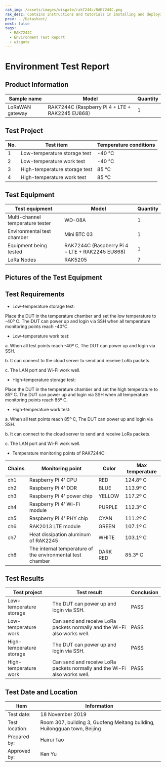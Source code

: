 ```yaml
---
rak_img: /assets/images/wisgate/rak7244c/RAK7244C.png
rak_desc: Contains instructions and tutorials in installing and deploying your RAK7244C. Instructions are written in a detailed and step-by-step manner for an easier experience in setting up your LoRaWAN Gateway.
prev: ../Datasheet/
next: false
tags:
  - RAK7244C
  - Environment Test Report
  - wisgate
---
```


# Environment Test Report

## Product Information

| Sample name     | Model                                           | Quantity |
| --------------- | ----------------------------------------------- | -------- |
| LoRaWAN gateway | RAK7244C (Raspberry Pi 4 + LTE + RAK2245 EU868) | 1        |

## Test Project

| No. | Test item                     | Temperature conditions |
| --- | ----------------------------- | ---------------------- |
| 1   | Low-temperature storage test  | -40 ℃                  |
| 2   | Low-temperature work test     | -40 ℃                  |
| 3   | High-temperature storage test | 85 ℃                   |
| 4   | High-temperature work test    | 85 ℃                   |

## Test Equipment

| Test equipment                   | Model                                           | Quantity |
| -------------------------------- | ----------------------------------------------- | -------- |
| Multi-channel temperature tester | WD-08A                                          | 1        |
| Environmental test chamber       | Mini BTC 03                                     | 1        |
| Equipment being tested           | RAK7244C (Raspberry Pi 4 + LTE + RAK2245 EU868) | 1        |
| LoRa Nodes                       | RAK5205                                         | 7        |

## Pictures of the Test Equipment

<rk-img
  src="/assets/images/wisgate/rak7244c/testing-report/1.png"
  width="50%"
  caption="Multi-channel temperature tester"
/>

<rk-img
  src="/assets/images/wisgate/rak7244c/testing-report/2.png"
  width="50%"
  caption="RAK7244C"
/>

<rk-img
  src="/assets/images/wisgate/rak7244c/testing-report/3.png"
  width="50%"
  caption="Environmental test chamber"
/>

<rk-img
  src="/assets/images/wisgate/rak7244c/testing-report/4.png"
  width="50%"
  caption="LoRa nodes"
/>

## Test Requirements

- Low-temperature storage test:

Place the DUT in the temperature chamber and set the low temperature to -40º C. The DUT can power up and login via SSH when all temperature monitoring points reach -40℃.

- Low-temperature work test:

a. When all test points reach -40º C, The DUT can power up and login via SSH.

b. It can connect to the cloud server to send and receive LoRa packets.

c. The LAN port and Wi-Fi work well.

- High-temperature storage test:

Place the DUT in the temperature chamber and set the high temperature to 85º C. The DUT can power up and login via SSH when all temperature monitoring points reach 85º C.

- High-temperature work test:

a. When all test points reach 85º C, The DUT can power up and login via SSH.

b. It can connect to the cloud server to send and receive LoRa packets.

c. The LAN port and Wi-Fi work well.

- Temperature monitoring points of RAK7244C:

| Chains | Monitoring point                                           | Color    | Max temperature |
| ------ | ---------------------------------------------------------- | -------- | --------------- |
| ch1    | Raspberry Pi 4' CPU                                        | RED      | 124.8º C        |
| ch2    | Raspberry Pi 4' DDR                                        | BLUE     | 113.9º C        |
| ch3    | Raspberry Pi 4' power chip                                 | YELLOW   | 117.2º C        |
| ch4    | Raspberry Pi 4' Wi-Fi module                               | PURPLE   | 112.3º C        |
| ch5    | Raspberry Pi 4' PHY chip                                   | CYAN     | 111.2º C        |
| ch6    | RAK2013 LTE module                                         | GREEN    | 107.1º C        |
| ch7    | Heat dissipation aluminum of RAK2245                       | WHITE    | 103.1º C        |
| ch8    | The internal temperature of the environmental test chamber | DARK RED | 85.3º C         |

<rk-img
  src="/assets/images/wisgate/rak7244c/testing-report/5.png"
  width="75%"
  caption="Temperature monitoring points"
/>

## Test Results

| Test project             | Test result                                                               | Conclusion |
| ------------------------ | ------------------------------------------------------------------------- | ---------- |
| Low-temperature storage  | The DUT can power up and login via SSH.                                   | PASS       |
| Low-temperature work     | Can send and receive LoRa packets normally and the Wi-Fi also works well. | PASS       |
| High-temperature storage | The DUT can power up and login via SSH.                                   | PASS       |
| High-temperature work    | Can send and receive LoRa packets normally and the Wi-Fi also works well. | PASS       |

<rk-img
  src="/assets/images/wisgate/rak7244c/testing-report/6.png"
  width="75%"
  caption="Send and receive LoRa packets at -40º C"
/>

<rk-img
  src="/assets/images/wisgate/rak7244c/testing-report/7.png"
  width="75%"
  caption="Send and receive packets at 85º C"
/>

<rk-img
  src="/assets/images/wisgate/rak7244c/testing-report/8.png"
  width="75%"
  caption="Wi-Fi works well at -40º C"
/>

<rk-img
  src="/assets/images/wisgate/rak7244c/testing-report/9.png"
  width="75%"
  caption="Wi-Fi works well at 85º C"
/>

## Test Date and Location

| Item           | Information                                                               |
| -------------- | ------------------------------------------------------------------------- |
| Test date:     | 18 November 2019                                                          |
| Test location: | Room 307, building 3, Guofeng Meitang building, Huilongguan town, Beijing |
| Prepared by:   | Hairui Tao                                                                |
| Approved by:   | Ken Yu                                                                    |
